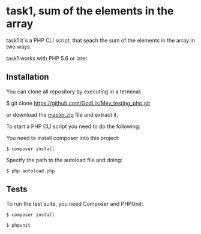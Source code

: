 task1, sum of the elements in the array
=======================================

task1 it`s a PHP CLI script, that seach the sum of the elements in the array in two ways.

task1 works with PHP 5.6 or later.


Installation
------------

You can clone all repository by executing in a terminal:

$ git clone https://github.com/GodLis/Mev_testing_php.git

or download the [master.zip](https://github.com/GodLis/Mev_testing_php/archive/master.zip) file and extract it.

To start a PHP CLI script you need to do the following:

You need to install composer into this project:

```
$ composer install
```

Specify the path to the autoload file and doing:

```
$ php autoload.php
```

Tests
-----

To run the test suite, you need Composer and PHPUnit:

```
$ composer install

$ phpunit
```

